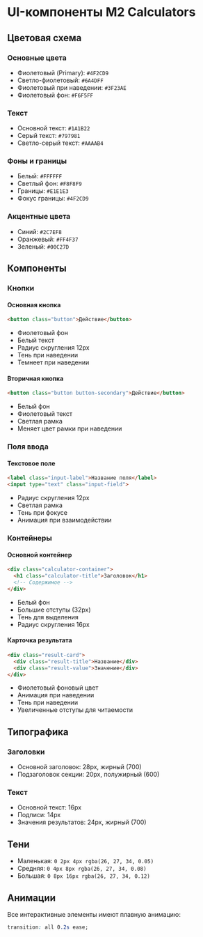 # UI-компоненты M2 Calculators

## Цветовая схема

### Основные цвета
- Фиолетовый (Primary): `#4F2CD9`
- Светло-фиолетовый: `#6A4DFF`
- Фиолетовый при наведении: `#3F23AE`
- Фиолетовый фон: `#F6F5FF`

### Текст
- Основной текст: `#1A1B22`
- Серый текст: `#797981`
- Светло-серый текст: `#AAAAB4`

### Фоны и границы
- Белый: `#FFFFFF`
- Светлый фон: `#F8F8F9`
- Границы: `#E1E1E3`
- Фокус границы: `#4F2CD9`

### Акцентные цвета
- Синий: `#2C7EF8`
- Оранжевый: `#FF4F37`
- Зеленый: `#00C27D`

## Компоненты

### Кнопки

#### Основная кнопка
```html
<button class="button">Действие</button>
```
- Фиолетовый фон
- Белый текст
- Радиус скругления 12px
- Тень при наведении
- Темнеет при наведении

#### Вторичная кнопка
```html
<button class="button button-secondary">Действие</button>
```
- Белый фон
- Фиолетовый текст
- Светлая рамка
- Меняет цвет рамки при наведении

### Поля ввода

#### Текстовое поле
```html
<label class="input-label">Название поля</label>
<input type="text" class="input-field">
```
- Радиус скругления 12px
- Светлая рамка
- Тень при фокусе
- Анимация при взаимодействии

### Контейнеры

#### Основной контейнер
```html
<div class="calculator-container">
  <h1 class="calculator-title">Заголовок</h1>
  <!-- Содержимое -->
</div>
```
- Белый фон
- Большие отступы (32px)
- Тень для выделения
- Радиус скругления 16px

#### Карточка результата
```html
<div class="result-card">
  <div class="result-title">Название</div>
  <div class="result-value">Значение</div>
</div>
```
- Фиолетовый фоновый цвет
- Анимация при наведении
- Тень при наведении
- Увеличенные отступы для читаемости

## Типографика

### Заголовки
- Основной заголовок: 28px, жирный (700)
- Подзаголовок секции: 20px, полужирный (600)

### Текст
- Основной текст: 16px
- Подписи: 14px
- Значения результатов: 24px, жирный (700)

## Тени
- Маленькая: `0 2px 4px rgba(26, 27, 34, 0.05)`
- Средняя: `0 4px 8px rgba(26, 27, 34, 0.08)`
- Большая: `0 8px 16px rgba(26, 27, 34, 0.12)`

## Анимации
Все интерактивные элементы имеют плавную анимацию:
```css
transition: all 0.2s ease;
```